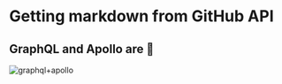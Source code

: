 # Getting markdown from GitHub API



## GraphQL and Apollo are 💯

![graphql+apollo](https://jslancer.com/wp-content/uploads/2017/08/GraphQL-Apollo.jpg)
